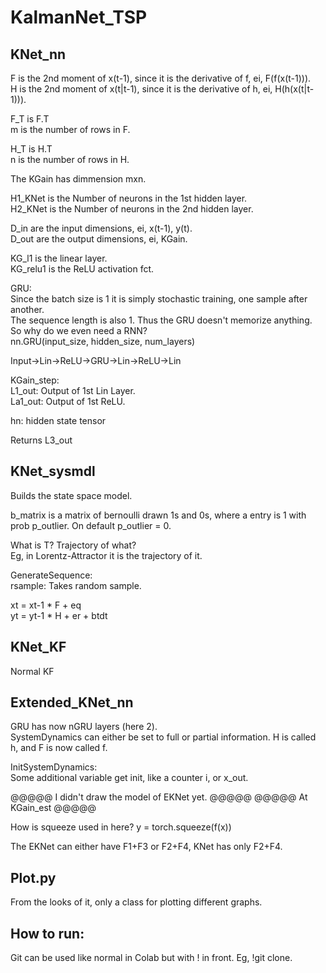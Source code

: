 # KalmanNet_TSP

## KNet_nn

F is the 2nd moment of x(t-1), since it is the derivative of f, ei, F(f(x(t-1))).\
H is the 2nd moment of x(t|t-1), since it is the derivative of h, ei, H(h(x(t|t-1))).

F_T is F.T\
m is the number of rows in F.

H_T is H.T\
n is the number of rows in H.

The KGain has dimmension mxn.

H1_KNet is the Number of neurons in the 1st hidden layer.\
H2_KNet is the Number of neurons in the 2nd hidden layer.

D_in are the input dimensions, ei, x(t-1), y(t).\
D_out are the output dimensions, ei, KGain.

KG_l1 is the linear layer.\
KG_relu1 is the ReLU activation fct.

GRU:\
Since the batch size is 1 it is simply stochastic training, one sample after another.\
The sequence length is also 1. Thus the GRU doesn't memorize anything. So why do we even need a RNN?\
nn.GRU(input_size, hidden_size, num_layers)

Input->Lin->ReLU->GRU->Lin->ReLU->Lin

KGain_step:\
L1_out: Output of 1st Lin Layer.\
La1_out: Output of 1st ReLU.

hn: hidden state tensor

Returns L3_out

## KNet_sysmdl

Builds the state space model.

b_matrix is a matrix of bernoulli drawn 1s and 0s, where a entry is 1 with prob p_outlier. On default p_outlier = 0.

What is T? Trajectory of what?\
Eg, in Lorentz-Attractor it is the trajectory of it.

GenerateSequence:\
rsample: Takes random sample.

xt = xt-1 * F + eq\
yt = yt-1 * H + er + btdt

## KNet_KF

Normal KF

## Extended_KNet_nn

GRU has now nGRU layers (here 2).\
SystemDynamics can either be set to full or partial information.
H is called h, and F is now called f.

InitSystemDynamics:\
Some additional variable get init, like a counter i, or x_out.

@@@@@ I didn't draw the model of EKNet yet. @@@@@
@@@@@ At KGain_est @@@@@

How is squeeze used in here? y = torch.squeeze(f(x))

The EKNet can either have F1+F3 or F2+F4, KNet has only F2+F4.

## Plot.py

From the looks of it, only a class for plotting different graphs.

## How to run:

Git can be used like normal in Colab but with ! in front. Eg, !git clone.
